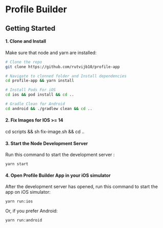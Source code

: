 # Profile Builder
## Getting Started

#### 1. Clone and Install
Make sure that node and yarn are installed:
```bash
# Clone the repo
git clone https://github.com/rutvijb10/profile-app

# Navigate to clonned folder and Install dependencies
cd profile-app && yarn install

# Install Pods For iOS
cd ios && pod install && cd ..

# Gradle Clean for Android
cd android && ./gradlew clean && cd ..
```

#### 2. Fix Images for IOS >= 14
cd scripts && sh fix-image.sh && cd ..
#### 3. Start the Node Development Server

Run this command to start the development server :
```
yarn start
```

#### 4. Open Profile Builder App in your iOS simulator

After the development server has opened, run this command to start the app on iOS simulator:
```
yarn run:ios
```

Or, if you prefer Android:
```
yarn run:android
```